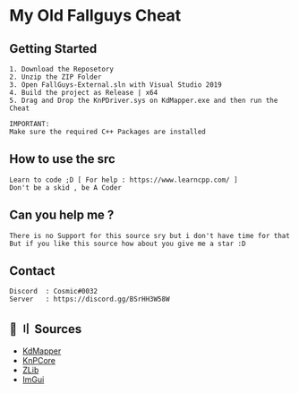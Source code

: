 # My Old Fallguys Cheat


## Getting Started
```
1. Download the Reposetory
2. Unzip the ZIP Folder
3. Open FallGuys-External.sln with Visual Studio 2019
4. Build the project as Release | x64
5. Drag and Drop the KnPDriver.sys on KdMapper.exe and then run the Cheat

IMPORTANT:
Make sure the required C++ Packages are installed
```

## How to use the src
```
Learn to code ;D [ For help : https://www.learncpp.com/ ]
Don't be a skid , be A Coder
```

## Can you help me ?
```
There is no Support for this source sry but i don't have time for that
But if you like this source how about you give me a star :D
```

## Contact
```
Discord  : Cosmic#0032
Server   : https://discord.gg/BSrHH3W58W
```

## <a id="license"></a>🤝 〢 Sources ##
* [KdMapper](https://github.com/TheCruZ/kdmapper)
* [KnPCore](https://github.com/da772/KnP)
* [ZLib](https://zlib.net/)
* [ImGui](https://github.com/ocornut/imgui)
